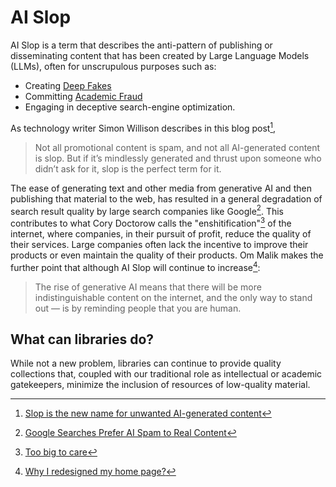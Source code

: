 # AI Slop
AI Slop is a term that describes the anti-pattern of publishing or disseminating 
content that has been created by Large Language Models (LLMs), often for unscrupulous 
purposes such as:

- Creating [Deep Fakes](deep-fakes.html)
- Committing [Academic Fraud](academic-fraud.html)
- Engaging in deceptive search-engine optimization.

As technology writer Simon Willison describes in this blog post[^WILLISON],

<blockquote class="blockquote">
 <p>
  Not all promotional content is spam, and not all AI-generated content is slop. 
  But if it’s mindlessly generated and thrust upon someone who didn’t ask 
  for it, slop is the perfect term for it.
 </p>
</blockquote>

The ease of generating text and other media from generative AI and then publishing that 
material to the web, has resulted in a general degradation of search result quality by 
large search companies like Google[^GOOG]. This contributes to what Cory Doctorow calls the "enshitification"[^ENSHITIFICATION] 
of the internet, where companies, in their pursuit of profit, reduce the quality of their services. 
Large companies often lack the incentive to improve their products or even maintain the 
quality of their products. Om Malik makes the further point that although AI Slop will continue to increase[^OM]:

<blockquote class="blockquote">
 <p>
 The rise of generative AI means that there will be more indistinguishable content on the 
 internet, and the only way to stand out — is by reminding people that you are human.
 </p>
</blockquote>
  

## What can libraries do?
While not a new problem, libraries can continue to provide quality collections that, coupled 
with our traditional role as intellectual or academic gatekeepers, minimize the inclusion of 
resources of low-quality material. 


[^WILLISON]: [Slop is the new name for unwanted AI-generated content](https://simonwillison.net/2024/May/8/slop/)
[^GOOG]: [Google Searches Prefer AI Spam to Real Content](https://www.inc.com/kit-eaton/google-searches-prefer-ai-spam-to-real-content.html)
[^ENSHITIFICATION]: [Too big to care](https://doctorow.medium.com/https-pluralistic-net-2024-04-04-teach-me-how-to-shruggie-kagi-caaa88c221f2)
[^OM]: [Why I redesigned my home page?](https://om.co/2024/03/16/why-i-redesigned-my-home-page/)

